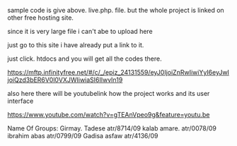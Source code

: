 sample code is give above.  live.php.  file.  but the whole project is linked on other free hosting site.


since it is very large file i can't abe to upload here 

just go to this site i have already put a link to it. 

just click. htdocs and you will get all the codes there.


https://mftp.infinityfree.net/#/c/_/epiz_24131559/eyJ0IjoiZnRwIiwiYyI6eyJwIjoiQzd3bER6V0l0VXJWIiwiaSI6IlwvIn19


also here there will be youtubelink how the project works and its user interface


https://www.youtube.com/watch?v=gTEAnVpeo9g&feature=youtu.be




Name Of Groups:
Girmay. Tadese atr/8714/09
kalab amare. atr/0078/09
ibrahim abas atr/0799/09
Gadisa asfaw atr/4136/09

